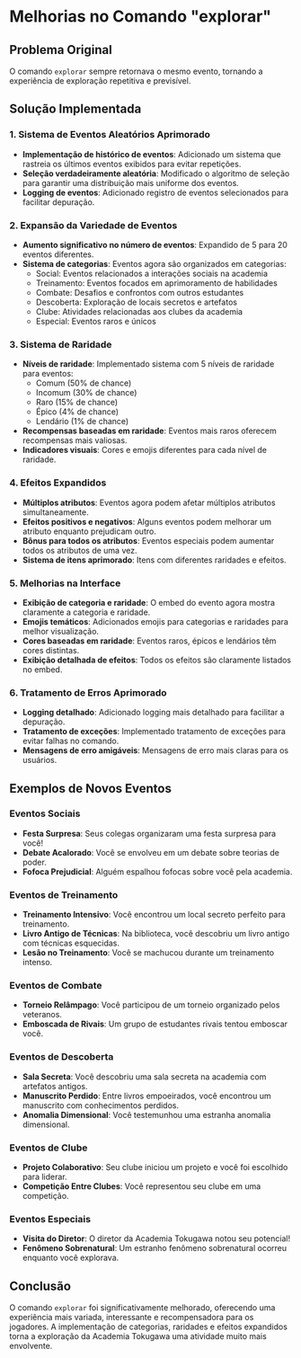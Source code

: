 # Melhorias no Comando "explorar"

## Problema Original
O comando `explorar` sempre retornava o mesmo evento, tornando a experiência de exploração repetitiva e previsível.

## Solução Implementada

### 1. Sistema de Eventos Aleatórios Aprimorado
- **Implementação de histórico de eventos**: Adicionado um sistema que rastreia os últimos eventos exibidos para evitar repetições.
- **Seleção verdadeiramente aleatória**: Modificado o algoritmo de seleção para garantir uma distribuição mais uniforme dos eventos.
- **Logging de eventos**: Adicionado registro de eventos selecionados para facilitar depuração.

### 2. Expansão da Variedade de Eventos
- **Aumento significativo no número de eventos**: Expandido de 5 para 20 eventos diferentes.
- **Sistema de categorias**: Eventos agora são organizados em categorias:
  - Social: Eventos relacionados a interações sociais na academia
  - Treinamento: Eventos focados em aprimoramento de habilidades
  - Combate: Desafios e confrontos com outros estudantes
  - Descoberta: Exploração de locais secretos e artefatos
  - Clube: Atividades relacionadas aos clubes da academia
  - Especial: Eventos raros e únicos

### 3. Sistema de Raridade
- **Níveis de raridade**: Implementado sistema com 5 níveis de raridade para eventos:
  - Comum (50% de chance)
  - Incomum (30% de chance)
  - Raro (15% de chance)
  - Épico (4% de chance)
  - Lendário (1% de chance)
- **Recompensas baseadas em raridade**: Eventos mais raros oferecem recompensas mais valiosas.
- **Indicadores visuais**: Cores e emojis diferentes para cada nível de raridade.

### 4. Efeitos Expandidos
- **Múltiplos atributos**: Eventos agora podem afetar múltiplos atributos simultaneamente.
- **Efeitos positivos e negativos**: Alguns eventos podem melhorar um atributo enquanto prejudicam outro.
- **Bônus para todos os atributos**: Eventos especiais podem aumentar todos os atributos de uma vez.
- **Sistema de itens aprimorado**: Itens com diferentes raridades e efeitos.

### 5. Melhorias na Interface
- **Exibição de categoria e raridade**: O embed do evento agora mostra claramente a categoria e raridade.
- **Emojis temáticos**: Adicionados emojis para categorias e raridades para melhor visualização.
- **Cores baseadas em raridade**: Eventos raros, épicos e lendários têm cores distintas.
- **Exibição detalhada de efeitos**: Todos os efeitos são claramente listados no embed.

### 6. Tratamento de Erros Aprimorado
- **Logging detalhado**: Adicionado logging mais detalhado para facilitar a depuração.
- **Tratamento de exceções**: Implementado tratamento de exceções para evitar falhas no comando.
- **Mensagens de erro amigáveis**: Mensagens de erro mais claras para os usuários.

## Exemplos de Novos Eventos

### Eventos Sociais
- **Festa Surpresa**: Seus colegas organizaram uma festa surpresa para você!
- **Debate Acalorado**: Você se envolveu em um debate sobre teorias de poder.
- **Fofoca Prejudicial**: Alguém espalhou fofocas sobre você pela academia.

### Eventos de Treinamento
- **Treinamento Intensivo**: Você encontrou um local secreto perfeito para treinamento.
- **Livro Antigo de Técnicas**: Na biblioteca, você descobriu um livro antigo com técnicas esquecidas.
- **Lesão no Treinamento**: Você se machucou durante um treinamento intenso.

### Eventos de Combate
- **Torneio Relâmpago**: Você participou de um torneio organizado pelos veteranos.
- **Emboscada de Rivais**: Um grupo de estudantes rivais tentou emboscar você.

### Eventos de Descoberta
- **Sala Secreta**: Você descobriu uma sala secreta na academia com artefatos antigos.
- **Manuscrito Perdido**: Entre livros empoeirados, você encontrou um manuscrito com conhecimentos perdidos.
- **Anomalia Dimensional**: Você testemunhou uma estranha anomalia dimensional.

### Eventos de Clube
- **Projeto Colaborativo**: Seu clube iniciou um projeto e você foi escolhido para liderar.
- **Competição Entre Clubes**: Você representou seu clube em uma competição.

### Eventos Especiais
- **Visita do Diretor**: O diretor da Academia Tokugawa notou seu potencial!
- **Fenômeno Sobrenatural**: Um estranho fenômeno sobrenatural ocorreu enquanto você explorava.

## Conclusão
O comando `explorar` foi significativamente melhorado, oferecendo uma experiência mais variada, interessante e recompensadora para os jogadores. A implementação de categorias, raridades e efeitos expandidos torna a exploração da Academia Tokugawa uma atividade muito mais envolvente.